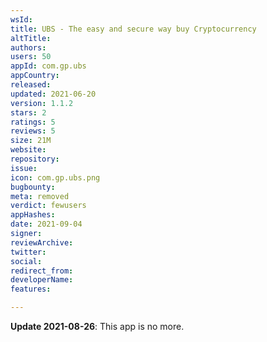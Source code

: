 ```yaml
---
wsId: 
title: UBS - The easy and secure way buy Cryptocurrency
altTitle: 
authors: 
users: 50
appId: com.gp.ubs
appCountry: 
released: 
updated: 2021-06-20
version: 1.1.2
stars: 2
ratings: 5
reviews: 5
size: 21M
website: 
repository: 
issue: 
icon: com.gp.ubs.png
bugbounty: 
meta: removed
verdict: fewusers
appHashes: 
date: 2021-09-04
signer: 
reviewArchive: 
twitter: 
social: 
redirect_from: 
developerName: 
features: 

---
```


**Update 2021-08-26**: This app is no more.
